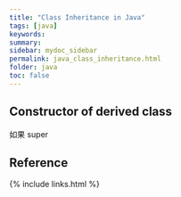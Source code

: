 ```yaml
---
title: "Class Inheritance in Java"
tags: [java]
keywords:
summary:
sidebar: mydoc_sidebar
permalink: java_class_inheritance.html
folder: java
toc: false
---
```


## Constructor of derived class
如果 super


## Reference



{% include links.html %}
